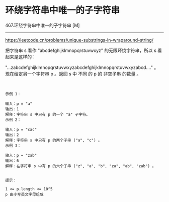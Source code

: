 # 环绕字符串中唯一的子字符串

467.环绕字符串中唯一的子字符串
[M]

---

https://leetcode.cn/problems/unique-substrings-in-wraparound-string/


把字符串 s 看作 "abcdefghijklmnopqrstuvwxyz" 的无限环绕字符串，所以 s 看起来是这样的：

"...zabcdefghijklmnopqrstuvwxyzabcdefghijklmnopqrstuvwxyzabcd...." 。
现在给定另一个字符串 p 。返回 s 中 不同 的 p 的 非空子串 的数量 。 

 
```
示例 1：

输入：p = "a"
输出：1
解释：字符串 s 中只有 p 的一个 "a" 子字符。
示例 2：

输入：p = "cac"
输出：2
解释：字符串 s 中只有 p 的两个子串 ("a", "c") 。
示例 3：

输入：p = "zab"
输出：6
解释：在字符串 s 中有 p 的六个子串 ("z", "a", "b", "za", "ab", "zab") 。
 

提示：

1 <= p.length <= 10^5
p 由小写英文字母组成
```